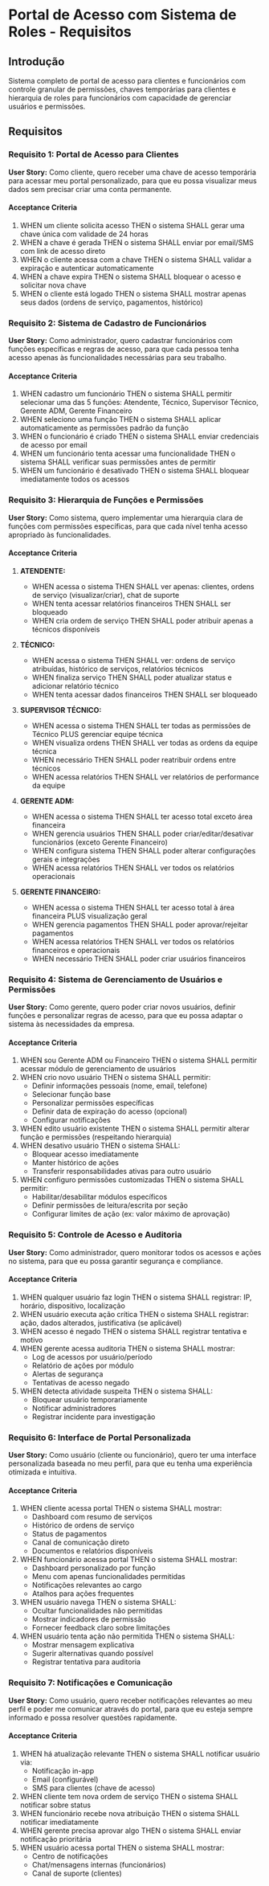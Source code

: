 # Portal de Acesso com Sistema de Roles - Requisitos

## Introdução

Sistema completo de portal de acesso para clientes e funcionários com controle granular de permissões, chaves temporárias para clientes e hierarquia de roles para funcionários com capacidade de gerenciar usuários e permissões.

## Requisitos

### Requisito 1: Portal de Acesso para Clientes

**User Story:** Como cliente, quero receber uma chave de acesso temporária para acessar meu portal personalizado, para que eu possa visualizar meus dados sem precisar criar uma conta permanente.

#### Acceptance Criteria

1. WHEN um cliente solicita acesso THEN o sistema SHALL gerar uma chave única com validade de 24 horas
2. WHEN a chave é gerada THEN o sistema SHALL enviar por email/SMS com link de acesso direto
3. WHEN o cliente acessa com a chave THEN o sistema SHALL validar a expiração e autenticar automaticamente
4. WHEN a chave expira THEN o sistema SHALL bloquear o acesso e solicitar nova chave
5. WHEN o cliente está logado THEN o sistema SHALL mostrar apenas seus dados (ordens de serviço, pagamentos, histórico)

### Requisito 2: Sistema de Cadastro de Funcionários

**User Story:** Como administrador, quero cadastrar funcionários com funções específicas e regras de acesso, para que cada pessoa tenha acesso apenas às funcionalidades necessárias para seu trabalho.

#### Acceptance Criteria

1. WHEN cadastro um funcionário THEN o sistema SHALL permitir selecionar uma das 5 funções: Atendente, Técnico, Supervisor Técnico, Gerente ADM, Gerente Financeiro
2. WHEN seleciono uma função THEN o sistema SHALL aplicar automaticamente as permissões padrão da função
3. WHEN o funcionário é criado THEN o sistema SHALL enviar credenciais de acesso por email
4. WHEN um funcionário tenta acessar uma funcionalidade THEN o sistema SHALL verificar suas permissões antes de permitir
5. WHEN um funcionário é desativado THEN o sistema SHALL bloquear imediatamente todos os acessos

### Requisito 3: Hierarquia de Funções e Permissões

**User Story:** Como sistema, quero implementar uma hierarquia clara de funções com permissões específicas, para que cada nível tenha acesso apropriado às funcionalidades.

#### Acceptance Criteria

1. **ATENDENTE:**
   - WHEN acessa o sistema THEN SHALL ver apenas: clientes, ordens de serviço (visualizar/criar), chat de suporte
   - WHEN tenta acessar relatórios financeiros THEN SHALL ser bloqueado
   - WHEN cria ordem de serviço THEN SHALL poder atribuir apenas a técnicos disponíveis

2. **TÉCNICO:**
   - WHEN acessa o sistema THEN SHALL ver: ordens de serviço atribuídas, histórico de serviços, relatórios técnicos
   - WHEN finaliza serviço THEN SHALL poder atualizar status e adicionar relatório técnico
   - WHEN tenta acessar dados financeiros THEN SHALL ser bloqueado

3. **SUPERVISOR TÉCNICO:**
   - WHEN acessa o sistema THEN SHALL ter todas as permissões de Técnico PLUS gerenciar equipe técnica
   - WHEN visualiza ordens THEN SHALL ver todas as ordens da equipe técnica
   - WHEN necessário THEN SHALL poder reatribuir ordens entre técnicos
   - WHEN acessa relatórios THEN SHALL ver relatórios de performance da equipe

4. **GERENTE ADM:**
   - WHEN acessa o sistema THEN SHALL ter acesso total exceto área financeira
   - WHEN gerencia usuários THEN SHALL poder criar/editar/desativar funcionários (exceto Gerente Financeiro)
   - WHEN configura sistema THEN SHALL poder alterar configurações gerais e integrações
   - WHEN acessa relatórios THEN SHALL ver todos os relatórios operacionais

5. **GERENTE FINANCEIRO:**
   - WHEN acessa o sistema THEN SHALL ter acesso total à área financeira PLUS visualização geral
   - WHEN gerencia pagamentos THEN SHALL poder aprovar/rejeitar pagamentos
   - WHEN acessa relatórios THEN SHALL ver todos os relatórios financeiros e operacionais
   - WHEN necessário THEN SHALL poder criar usuários financeiros

### Requisito 4: Sistema de Gerenciamento de Usuários e Permissões

**User Story:** Como gerente, quero poder criar novos usuários, definir funções e personalizar regras de acesso, para que eu possa adaptar o sistema às necessidades da empresa.

#### Acceptance Criteria

1. WHEN sou Gerente ADM ou Financeiro THEN o sistema SHALL permitir acessar módulo de gerenciamento de usuários
2. WHEN crio novo usuário THEN o sistema SHALL permitir:
   - Definir informações pessoais (nome, email, telefone)
   - Selecionar função base
   - Personalizar permissões específicas
   - Definir data de expiração do acesso (opcional)
   - Configurar notificações
3. WHEN edito usuário existente THEN o sistema SHALL permitir alterar função e permissões (respeitando hierarquia)
4. WHEN desativo usuário THEN o sistema SHALL:
   - Bloquear acesso imediatamente
   - Manter histórico de ações
   - Transferir responsabilidades ativas para outro usuário
5. WHEN configuro permissões customizadas THEN o sistema SHALL permitir:
   - Habilitar/desabilitar módulos específicos
   - Definir permissões de leitura/escrita por seção
   - Configurar limites de ação (ex: valor máximo de aprovação)

### Requisito 5: Controle de Acesso e Auditoria

**User Story:** Como administrador, quero monitorar todos os acessos e ações no sistema, para que eu possa garantir segurança e compliance.

#### Acceptance Criteria

1. WHEN qualquer usuário faz login THEN o sistema SHALL registrar: IP, horário, dispositivo, localização
2. WHEN usuário executa ação crítica THEN o sistema SHALL registrar: ação, dados alterados, justificativa (se aplicável)
3. WHEN acesso é negado THEN o sistema SHALL registrar tentativa e motivo
4. WHEN gerente acessa auditoria THEN o sistema SHALL mostrar:
   - Log de acessos por usuário/período
   - Relatório de ações por módulo
   - Alertas de segurança
   - Tentativas de acesso negado
5. WHEN detecta atividade suspeita THEN o sistema SHALL:
   - Bloquear usuário temporariamente
   - Notificar administradores
   - Registrar incidente para investigação

### Requisito 6: Interface de Portal Personalizada

**User Story:** Como usuário (cliente ou funcionário), quero ter uma interface personalizada baseada no meu perfil, para que eu tenha uma experiência otimizada e intuitiva.

#### Acceptance Criteria

1. WHEN cliente acessa portal THEN o sistema SHALL mostrar:
   - Dashboard com resumo de serviços
   - Histórico de ordens de serviço
   - Status de pagamentos
   - Canal de comunicação direto
   - Documentos e relatórios disponíveis
2. WHEN funcionário acessa portal THEN o sistema SHALL mostrar:
   - Dashboard personalizado por função
   - Menu com apenas funcionalidades permitidas
   - Notificações relevantes ao cargo
   - Atalhos para ações frequentes
3. WHEN usuário navega THEN o sistema SHALL:
   - Ocultar funcionalidades não permitidas
   - Mostrar indicadores de permissão
   - Fornecer feedback claro sobre limitações
4. WHEN usuário tenta ação não permitida THEN o sistema SHALL:
   - Mostrar mensagem explicativa
   - Sugerir alternativas quando possível
   - Registrar tentativa para auditoria

### Requisito 7: Notificações e Comunicação

**User Story:** Como usuário, quero receber notificações relevantes ao meu perfil e poder me comunicar através do portal, para que eu esteja sempre informado e possa resolver questões rapidamente.

#### Acceptance Criteria

1. WHEN há atualização relevante THEN o sistema SHALL notificar usuário via:
   - Notificação in-app
   - Email (configurável)
   - SMS para clientes (chave de acesso)
2. WHEN cliente tem nova ordem de serviço THEN o sistema SHALL notificar sobre status
3. WHEN funcionário recebe nova atribuição THEN o sistema SHALL notificar imediatamente
4. WHEN gerente precisa aprovar algo THEN o sistema SHALL enviar notificação prioritária
5. WHEN usuário acessa portal THEN o sistema SHALL mostrar:
   - Centro de notificações
   - Chat/mensagens internas (funcionários)
   - Canal de suporte (clientes)